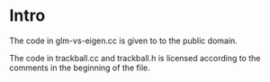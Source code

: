 # Intro

The code in glm-vs-eigen.cc is given to to the public domain.

The code in trackball.cc and trackball.h is licensed according to the comments in the beginning of the file.

